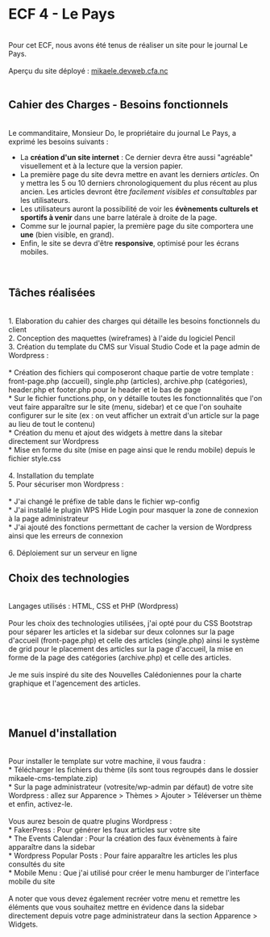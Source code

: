 <h1>ECF 4 - Le Pays</h1>
<br>
Pour cet ECF, nous avons été tenus de réaliser un site pour le journal Le Pays.
<br><br>
Aperçu du site déployé : <a href="http://mikaele.devweb.cfa.nc/">mikaele.devweb.cfa.nc</a>
<br><br>
<h2>Cahier des Charges - Besoins fonctionnels</h2>
<br>
Le commanditaire, Monsieur Do, le propriétaire du journal Le Pays, a exprimé les besoins suivants :


* La **création d'un site internet** :  Ce dernier devra être aussi "agréable" visuellement et à la lecture que la version papier.
* La première page du site devra mettre en avant les derniers *articles*. On y mettra les 5 ou 10 derniers chronologiquement du plus récent au plus ancien. Les articles devront être *facilement visibles et consultables* par les utilisateurs.
* Les utilisateurs auront la possibilité de voir les **évènements culturels et sportifs à venir** dans une barre latérale à droite de la page.
* Comme sur le journal papier, la première page du site comportera une **une** (bien visible, en grand).
* Enfin, le site se devra d'être **responsive**, optimisé pour les écrans mobiles.
<br>

<h2>Tâches réalisées</h2>
<br>
1. Elaboration du cahier des charges qui détaille les besoins fonctionnels du client<br>
2. Conception des maquettes (wireframes) à l'aide du logiciel Pencil<br>
3. Création du template du CMS sur Visual Studio Code et la page admin de Wordpress :<br><br>
    * Création des fichiers qui composeront chaque partie de votre template : front-page.php (accueil), single.php (articles), archive.php (catégories), header.php et footer.php pour le header et le bas de page<br>
    * Sur le fichier functions.php, on y détaille toutes les fonctionnalités que l'on veut faire apparaître sur le site (menu, sidebar) et ce que l'on souhaite configurer sur le site (ex : on veut afficher un extrait d'un article sur la page au lieu de tout le contenu)<br>
    * Création du menu et ajout des widgets à mettre dans la sitebar directement sur Wordpress<br>
    * Mise en forme du site (mise en page ainsi que le rendu mobile) depuis le fichier style.css<br><br>
4. Installation du template<br>
5. Pour sécuriser mon Wordpress :<br><br>
    * J'ai changé le préfixe de table dans le fichier wp-config<br>
    * J'ai installé le plugin WPS Hide Login pour masquer la zone de connexion à la page administrateur<br>
    * J'ai ajouté des fonctions permettant de cacher la version de Wordpress ainsi que les erreurs de connexion<br><br>
6. Déploiement sur un serveur en ligne
<br>

<h2>Choix des technologies</h2>
<br>
Langages utilisés : HTML, CSS et PHP (Wordpress)
<br><br>
Pour les choix des technologies utilisées, j'ai opté pour du CSS Bootstrap pour séparer les articles et la sidebar sur deux colonnes sur la page d'accueil (front-page.php) et celle des articles (single.php) ainsi le système de grid pour le placement des articles sur la page d'accueil, la mise en forme de la page des catégories (archive.php) et celle des articles.
<br><br>
Je me suis inspiré du site des Nouvelles Calédoniennes pour la charte graphique et l'agencement des articles.

<br><br>

<h2>Manuel d'installation</h2>
<br>
Pour installer le template sur votre machine, il vous faudra :<br>
    * Télécharger les fichiers du thème (ils sont tous regroupés dans le dossier mikaele-cms-template.zip)<br>
    * Sur la page administrateur (votresite/wp-admin par défaut) de votre site Wordpress : allez sur Apparence > Thèmes > Ajouter > Téléverser un thème et enfin, activez-le.
<br><br>
Vous aurez besoin de quatre plugins Wordpress :
<br>
    * FakerPress : Pour générer les faux articles sur votre site<br>
    * The Events Calendar : Pour la création des faux évènements à faire apparaître dans la sidebar<br>
    * Wordpress Popular Posts : Pour faire apparaître les articles les plus consultés du site<br>
    * Mobile Menu : Que j'ai utilisé pour créer le menu hamburger de l'interface mobile du site
<br><br>
A noter que vous devez également recréer votre menu et remettre les éléments que vous souhaitez mettre en évidence dans la sidebar directement depuis votre page administrateur dans la section Apparence > Widgets.
